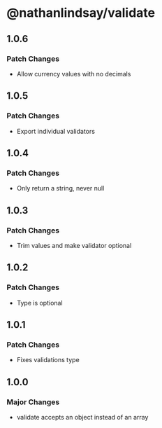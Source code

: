 # @nathanlindsay/validate

## 1.0.6

### Patch Changes

- Allow currency values with no decimals

## 1.0.5

### Patch Changes

- Export individual validators

## 1.0.4

### Patch Changes

- Only return a string, never null

## 1.0.3

### Patch Changes

- Trim values and make validator optional

## 1.0.2

### Patch Changes

- Type is optional

## 1.0.1

### Patch Changes

- Fixes validations type

## 1.0.0

### Major Changes

- validate accepts an object instead of an array
